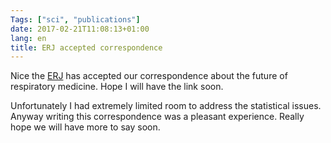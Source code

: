 ```yaml
---
Tags: ["sci", "publications"]
date: 2017-02-21T11:08:13+01:00
lang: en
title: ERJ accepted correspondence
---
```


Nice the [ERJ](http://erj.ersjournals.com) has accepted our
correspondence about the future of respiratory medicine.  Hope I will
have the link soon.  

Unfortunately I had extremely limited room to address the statistical
issues.  Anyway writing this correspondence was a pleasant experience.
Really hope we will have more to say soon.

